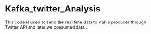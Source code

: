 # Kafka_twitter_Analysis
This code is used to send the real time data to Kafka producer through Twitter API and later we consumed data .
